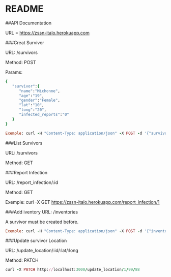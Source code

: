 # README

##API Documentation

URL = https://zssn-italo.herokuapp.com

###Creat Survivor

URL: /survivors

Method: POST

Params:
```ruby
{  
   "survivor":{  
      "name":"Michonne",
      "age":"19",
      "gender":"Female",
      "lat":"10",
      "long":"20",
      "infected_reports":"0"
   }
}

Exemple: curl -H "Content-Type: application/json" -X POST -d '{"survivor": {"name": "Rick Grimmes", "age": "30", "gender": "Male", "lat": "10", "long": "20","infected_reports": "0"}}' https://zssn-italo.herokuapp.com/survivors
```

###List Survivors

URL: /survivors

Method: GET

###Report Infection

URL: /report_infection/:id

Method: GET

Exemple: curl -X GET https://zssn-italo.herokuapp.com/report_infection/1


###Add iventory
URL: /inventories

A survivor must be created before.
```ruby
Exemple: curl -H "Content-Type: application/json" -X POST -d '{"inventory": {"water": "1", "food":"3", "medication": "4", "ammunition": "1" }}' https://zssn-italo.herokuapp.com/inventories
```

###Update survivor Location

URL: /update_location/:id/:lat/:long

Method: PATCH
```ruby
curl -X PATCH http://localhost:3000/update_location/1/99/88
```










